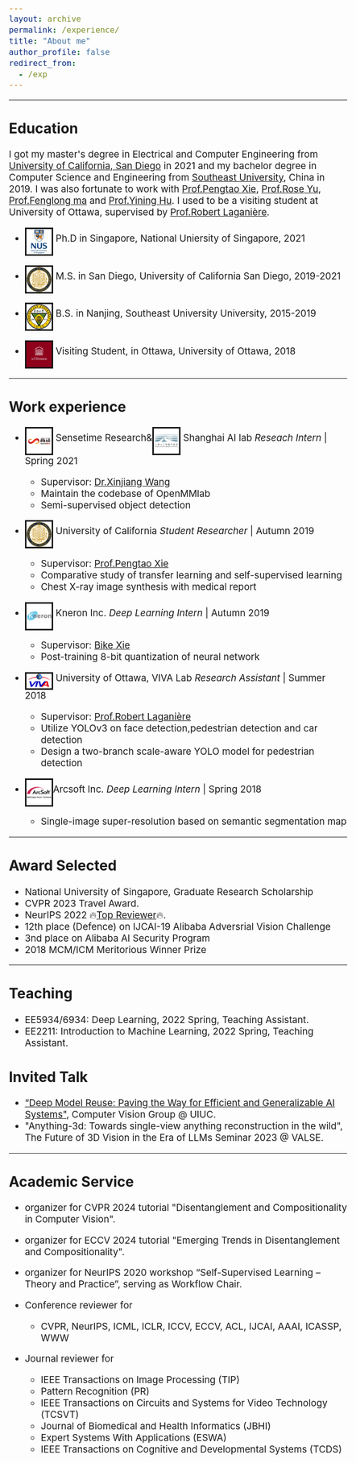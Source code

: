 ```yaml
---
layout: archive
permalink: /experience/
title: "About me"
author_profile: false
redirect_from: 
  - /exp
---
```

<style type="text/css">
  body{
  font-size: 14pt;
}
</style>
--------

## Education
I got my master's degree in Electrical and Computer Engineering from [University of California, San Diego](https://ucsd.edu/) in 2021 and my bachelor degree in Computer Science and Engineering from [Southeast University](https://www.seu.edu.cn/english/), China in 2019. I was also fortunate to work with [Prof.Pengtao Xie](https://pengtaoxie.github.io/), [Prof.Rose Yu](http://roseyu.com/), [Prof.Fenglong ma](http://personal.psu.edu/ffm5105/) and [Prof.Yining Hu](https://www.researchgate.net/profile/Yining-Hu-4). I used to be a visiting student at University of Ottawa, supervised by [Prof.Robert Laganière](http://www.site.uottawa.ca/~laganier/). 
- <img src="..\images\singapore.png" alt="drawing" style="width:50px;" align="middle" border="3"/> Ph.D in Singapore, National Uniersity of Singapore, 2021

- <img src="..\images\University_of_California,_San_Diego_seal.svg.png" alt="drawing" style="width:50px;" align="middle" border="3"/> M.S. in San Diego, University of California San Diego, 2019-2021
  
- <img src="..\images\southeast.jpg" alt="drawing" style="width:50px;" align="middle" border="3"/> B.S. in Nanjing, Southeast University University, 2015-2019

- <img src="..\images\ottawa.jpg" alt="drawing" style="width:50px;" align="middle" border="3"/> Visiting Student, in Ottawa, University of Ottawa, 2018

--------
## Work experience

<!-- * <img src="..\images\tiktok.png" alt="drawing" style="width:50px;" align="middle" border="3"/> TikTok *Reseach Intern* | Summer 2022
  
  * Supervisor: [Dr.Daquan Zhou](https://scholar.google.com/citations?user=DdCAbWwAAAAJ&hl=en) and [Dr.Jiashi Feng](https://sites.google.com/site/jshfeng)
  * Efficient Diffusion Model -->

* <img src="..\images\sensetime.png" alt="drawing" style="width:50px;" align="middle" border="3"/> Sensetime Research&<img src="..\images\shailab.jpg" alt="drawing" style="width:50px;" align="middle" border="3"/> Shanghai AI lab *Reseach Intern* | Spring 2021
  
  * Supervisor: [Dr.Xinjiang Wang](https://scholar.google.com/citations?user=q4lnWaoAAAAJ&hl=en)
  * Maintain the codebase of OpenMMlab
  * Semi-supervised object detection

* <img src="..\images\University_of_California,_San_Diego_seal.svg.png" alt="drawing" style="width:50px;" align="middle" border="3"/> University of California *Student Researcher* | Autumn 2019

  * Supervisor: [Prof.Pengtao Xie](http://www.cs.cmu.edu/~pengtaox/)
  * Comparative study of transfer learning and self-supervised learning
  * Chest X-ray image synthesis with medical report

* <img src="..\images\kneron.jpg" alt="drawing" style="width:50px;" align="middle" border="3"/> Kneron Inc. *Deep Learning Intern* | Autumn 2019

  * Supervisor: [Bike Xie](https://www.linkedin.com/in/bike-xie-82069b18/)
  * Post-training 8-bit quantization of neural network

* <img src="..\images\viva.png" alt="drawing" style="width:50px;" align="middle" border="3"/> University of Ottawa, VIVA Lab *Research Assistant* | Summer 2018
  * Supervisor: [Prof.Robert Laganière](http://www.site.uottawa.ca/~laganier/)
  * Utilize YOLOv3 on face detection,pedestrian detection and car detection
  * Design a two-branch scale-aware YOLO model for pedestrian detection
  

* <img src="..\images\arcsoft.svg" alt="drawing" style="width:50px;" align="middle" border="3"/>Arcsoft Inc. *Deep Learning Intern* | Spring 2018 
    * Single-image super-resolution based on semantic segmentation map

-------
## Award Selected

* National University of Singapore, Graduate Research Scholarship
* CVPR 2023 Travel Award.
* NeurIPS 2022 🔥[Top Reviewer](https://nips.cc/Conferences/2022/ProgramCommittee)🔥.
* 12th place (Defence) on IJCAI-19 Alibaba Adversrial Vision Challenge
* 3nd place on Alibaba AI Security Program
* 2018 MCM/ICM Meritorious Winner Prize

-------
## Teaching
* EE5934/6934: Deep Learning, 2022 Spring, Teaching Assistant.
* EE2211: Introduction to Machine Learning, 2022 Spring, Teaching Assistant.

## Invited Talk 
* [“Deep Model Reuse: Paving the Way for Efficient and Generalizable AI Systems"](https://calendars.illinois.edu/detail/2654?eventId=33482580), Computer Vision Group @ UIUC.
* "Anything-3d: Towards single-view anything reconstruction in the wild", The Future of 3D Vision in the Era of LLMs Seminar 2023 @ VALSE.

-------
## Academic Service
* organizer for CVPR 2024 tutorial "Disentanglement and Compositionality in Computer Vision".
* organizer for ECCV 2024 tutorial "Emerging Trends in Disentanglement and Compositionality".
* organizer for NeurIPS 2020 workshop “Self-Supervised Learning – Theory and Practice”, serving as Workflow Chair.
* Conference reviewer for 
  - CVPR, NeurIPS, ICML, ICLR, ICCV, ECCV, ACL, IJCAI, AAAI, ICASSP, WWW 
  
* Journal reviewer for 
  - IEEE Transactions on Image Processing (TIP)
  - Pattern Recognition (PR)
  - IEEE Transactions on Circuits and Systems for Video Technology (TCSVT)
  - Journal of Biomedical and Health Informatics (JBHI)
  - Expert Systems With Applications (ESWA)
  - IEEE Transactions on Cognitive and Developmental Systems (TCDS)
  
